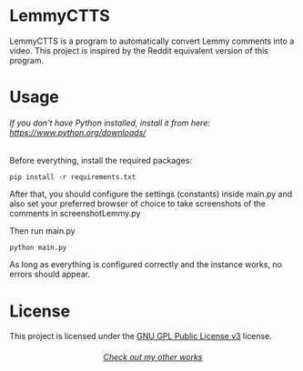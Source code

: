 # LemmyCTTS

LemmyCTTS is a program to automatically convert Lemmy comments into a video. This project is inspired by the Reddit equivalent version of this program.

# Usage
###### If you don't have Python installed, install it from here: https://www.python.org/downloads/

Before everything, install the required packages:
```
pip install -r requirements.txt
```

After that, you should configure the settings (constants) inside main.py and also set your preferred browser of choice to take screenshots of the comments in screenshotLemmy.py

Then run main.py
```
python main.py
```

As long as everything is configured correctly and the instance works, no errors should appear.

# License
This project is licensed under the [GNU GPL Public License v3](https://www.gnu.org/licenses/gpl-3.0.html) license.

###### <p align="center">[Check out my other works](https://github.com/AsuxAX?tab=repositories)</p>
